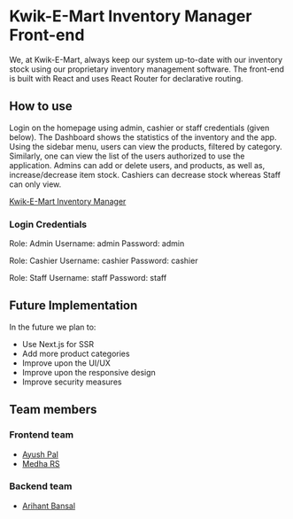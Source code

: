 # Kwik-E-Mart Inventory Manager Front-end

We, at Kwik-E-Mart, always keep our system up-to-date with our inventory stock using our proprietary inventory management software.
The front-end is built with React and uses React Router for declarative routing. 

## How to use

Login on the homepage using admin, cashier or staff credentials (given below). The Dashboard shows the statistics of the inventory and the app. Using the sidebar menu, users can view the products, filtered by category. Similarly, one can view the list of the users authorized to use the application. Admins can add or delete users, and products, as well as, increase/decrease item stock. Cashiers can decrease stock whereas Staff can only view.

[Kwik-E-Mart Inventory Manager](https://kwik-e-mart-inventory.herokuapp.com/)

### Login Credentials

Role: Admin
Username: admin
Password: admin

Role: Cashier
Username: cashier
Password: cashier

Role: Staff
Username: staff
Password: staff

## Future Implementation

In the future we plan to:
* Use Next.js for SSR
* Add more product categories
* Improve upon the UI/UX
* Improve upon the responsive design
* Improve security measures

## Team members
### Frontend team
* [Ayush Pal](https://github.com/palayush16)
* [Medha RS](https://github.com/meeddhhaa)
### Backend team
* [Arihant Bansal](https://github.com/arihantbansal/)
